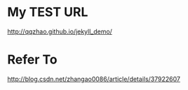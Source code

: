 My TEST URL
===========
http://qqzhao.github.io/jekyll_demo/


Refer To
===========
http://blog.csdn.net/zhangao0086/article/details/37922607



